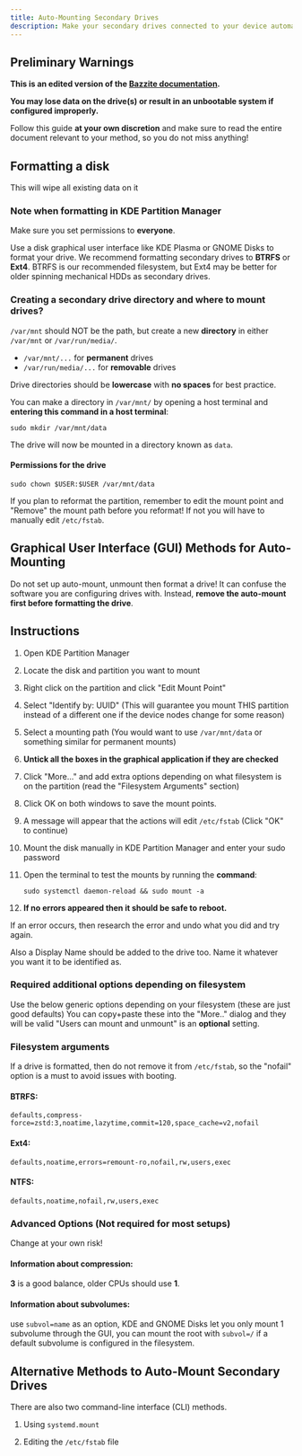 ```yaml
---
title: Auto-Mounting Secondary Drives
description: Make your secondary drives connected to your device automatically mount on startup!
---
```


## Preliminary Warnings

**This is an edited version of the [Bazzite documentation](https://docs.bazzite.gg/Advanced/Auto-Mounting_Secondary_Drives/).**

**You may lose data on the drive(s) or result in an unbootable system if configured improperly.**

Follow this guide **at your own discretion** and make sure to read the entire document relevant to your method, so you do not miss anything!

## Formatting a disk

This will wipe all existing data on it

### Note when formatting in **KDE Partition Manager**

Make sure you set permissions to **everyone**.

Use a disk graphical user interface like KDE Plasma or GNOME Disks to format your drive. We recommend formatting secondary drives to **BTRFS** or **Ext4**. BTRFS is our recommended filesystem, but Ext4 may be better for older spinning mechanical HDDs as secondary drives.

### Creating a secondary drive directory and where to mount drives?

`/var/mnt` should NOT be the path, but create a new **directory** in either `/var/mnt` or `/var/run/media/`.

- `/var/mnt/...` for **permanent** drives
- `/var/run/media/...` for **removable** drives

Drive directories should be **lowercase** with **no spaces** for best practice.

You can make a directory in `/var/mnt/` by opening a host terminal and **entering this command in a host terminal**:

```command
sudo mkdir /var/mnt/data
```

The drive will now be mounted in a directory known as `data`.

#### Permissions for the drive

```command
sudo chown $USER:$USER /var/mnt/data
```

If you plan to reformat the partition, remember to edit the mount point and "Remove" the mount path before you reformat! If not you will have to manually edit `/etc/fstab`.

## Graphical User Interface (GUI) Methods for Auto-Mounting

Do not set up auto-mount, unmount then format a drive! It can confuse the software you are configuring drives with. Instead, **remove the auto-mount first before formatting the drive**.

## Instructions

1.  Open KDE Partition Manager
2.  Locate the disk and partition you want to mount
3.  Right click on the partition and click "Edit Mount Point"
4.  Select "Identify by: UUID" (This will guarantee you mount THIS partition instead of a different one if the device nodes change for some reason)
5.  Select a mounting path (You would want to use `/var/mnt/data` or something similar for permanent mounts)
6.  **Untick all the boxes in the graphical application if they are checked**
7.  Click "More..." and add extra options depending on what filesystem is on the partition (read the "Filesystem Arguments" section)
8.  Click OK on both windows to save the mount points.
9.  A message will appear that the actions will edit `/etc/fstab` (Click "OK" to continue)
10. Mount the disk manually in KDE Partition Manager and enter your sudo password
11. Open the terminal to test the mounts by running the **command**:

    `sudo systemctl daemon-reload && sudo mount -a`

12. **If no errors appeared then it should be safe to reboot.**

If an error occurs, then research the error and undo what you did and try again.

Also a Display Name should be added to the drive too. Name it whatever you want it to be identified as.

### Required additional options depending on **filesystem**

Use the below generic options depending on your filesystem (these are just good defaults)
You can copy+paste these into the "More.." dialog and they will be valid
"Users can mount and unmount" is an **optional** setting.

### Filesystem arguments

If a drive is formatted, then do not remove it from `/etc/fstab`, so the "nofail" option is a must to avoid issues with booting.

#### **BTRFS**:

```command
defaults,compress-force=zstd:3,noatime,lazytime,commit=120,space_cache=v2,nofail
```

#### **Ext4**:

```command
defaults,noatime,errors=remount-ro,nofail,rw,users,exec
```

#### **NTFS**:

```command
defaults,noatime,nofail,rw,users,exec
```

### Advanced Options (Not required for most setups)

Change at your own risk!

#### Information about compression:

**3** is a good balance, older CPUs should use **1**.

#### Information about subvolumes:

use `subvol=name` as an option, KDE and GNOME Disks let you only mount 1 subvolume through the GUI, you can mount the root with `subvol=/` if a default subvolume is configured in the filesystem.

## Alternative Methods to Auto-Mount Secondary Drives

There are also two command-line interface (CLI) methods.

1.  Using `systemd.mount`

2.  Editing the `/etc/fstab` file
